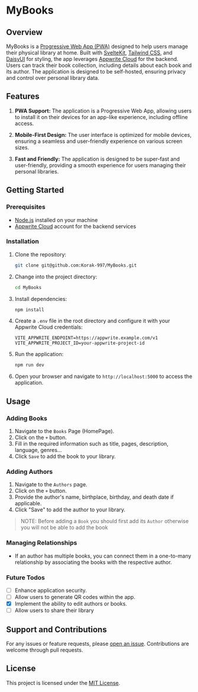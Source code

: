# MyBooks

## Overview

MyBooks is a [Progressive Web App (PWA)](https://web.dev/explore/progressive-web-apps) designed to help users manage their physical library at home. Built with [SvelteKit](https://kit.svelte.dev/), [Tailwind CSS](https://tailwindcss.com/), and [DaisyUI](https://daisyui.com/) for styling, the app leverages [Appwrite Cloud](https://cloud.appwrite.io/) for the backend. Users can track their book collection, including details about each book and its author. The application is designed to be self-hosted, ensuring privacy and control over personal library data.

## Features

1. **PWA Support:** The application is a Progressive Web App, allowing users to install it on their devices for an app-like experience, including offline access.

2. **Mobile-First Design:** The user interface is optimized for mobile devices, ensuring a seamless and user-friendly experience on various screen sizes.

3. **Fast and Friendly:** The application is designed to be super-fast and user-friendly, providing a smooth experience for users managing their personal libraries.

## Getting Started

### Prerequisites

- [Node.js](https://nodejs.org/) installed on your machine
- [Appwrite Cloud](https://appwrite.io/) account for the backend services

### Installation

1. Clone the repository:

   ```bash
   git clone git@github.com:Korak-997/MyBooks.git
   ```

2. Change into the project directory:

   ```bash
   cd MyBooks
   ```

3. Install dependencies:

   ```bash
   npm install
   ```

4. Create a `.env` file in the root directory and configure it with your Appwrite Cloud credentials:

   ```env
   VITE_APPWRITE_ENDPOINT=https://appwrite.example.com/v1
   VITE_APPWRITE_PROJECT_ID=your-appwrite-project-id
   ```

5. Run the application:

   ```bash
   npm run dev
   ```

6. Open your browser and navigate to `http://localhost:5000` to access the application.

## Usage

### Adding Books

1. Navigate to the `Books` Page (HomePage).
2. Click on the `+` button.
3. Fill in the required information such as title, pages, description, language, genres...
4. Click `Save` to add the book to your library.

### Adding Authors

1. Navigate to the `Authors` page.
2. Click on the `+` button.
3. Provide the author's name, birthplace, birthday, and death date if applicable.
4. Click "Save" to add the author to your library.

> NOTE: Before adding a `Book` you should first add its `Author` otherwise you will not be able to add the book

### Managing Relationships

- If an author has multiple books, you can connect them in a one-to-many relationship by associating the books with the respective author.

### Future Todos

- [ ] Enhance application security.
- [ ] Allow users to generate QR codes within the app.
- [x] Implement the ability to edit authors or books.
- [ ] Allow users to share their library

## Support and Contributions

For any issues or feature requests, please [open an issue](https://github.com/Korak-997/MyBooks/issues/new/choose). Contributions are welcome through pull requests.

## License

This project is licensed under the [MIT License](./LICENSE).
